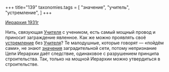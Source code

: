 +++
title="139"
taxonomies.tags = [
 "значение",
 "учитель",
 "устремление",
]
+++

[Иерархия 1931г](/agni/1931)

Нить, связующая [Учителя](/tags/учитель) с учеником, есть самый мощный провод и приносит заграждение явленное. Как же можно проявлять своё [устремление](/tags/устремление) без [Учителя](/tags/учитель)? Те малодушные, которые говорят — «пойдём сами», не знают [значения](/tags/значение) заградительной сети, потому непризнание Цепи Иерархии даёт следствие, одинаковое с разрушением принципа строительства. Так, только на мощной Иерархии можно утвердиться в строительстве.   

